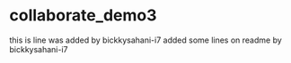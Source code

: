 # collaborate_demo3
this is line was added by bickkysahani-i7
added some lines on readme by bickkysahani-i7

